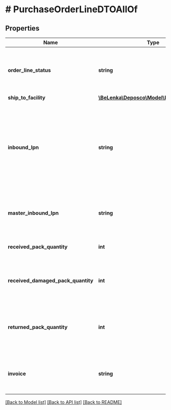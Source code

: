 # # PurchaseOrderLineDTOAllOf

## Properties

Name | Type | Description | Notes
------------ | ------------- | ------------- | -------------
**order_line_status** | **string** | Status of the order line. New order lines should be created with a status of New. | [optional] [readonly]
**ship_to_facility** | [**\BeLenka\Deposco\Model\NullableEntityRef**](NullableEntityRef.md) |  | [optional]
**inbound_lpn** | **string** | LPN number for the LPN in which stock is sent/received. Required when receiving LPNs against either a single purchase order or multiple purchase orders. | [optional]
**master_inbound_lpn** | **string** | LPN number for the pallet on which the LPN for the order line is stacked. | [optional]
**received_pack_quantity** | **int** | Quantity of the item/pack that was received. | [optional] [readonly]
**received_damaged_pack_quantity** | **int** | Quantity of the item/pack that was received in a damaged condition. | [optional] [readonly]
**returned_pack_quantity** | **int** | Quantity from the order line that was returned to the vendor. Must be a positive value. | [optional] [readonly]
**invoice** | **string** | Invoice number of an invoice that is associated with the order line. | [optional]

[[Back to Model list]](../../README.md#models) [[Back to API list]](../../README.md#endpoints) [[Back to README]](../../README.md)
